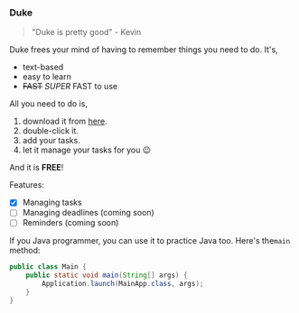 ### Duke
> "Duke is pretty good" - Kevin

Duke frees your mind of having to remember things you need to do. It's,
* text-based
* easy to learn
* ~~FAST~~ _SUPER_ FAST to use

All you need to do is,
1. download it from [here](https://github.com/yourally2/ip/releases/download/v0.1/ip.jar).
2. double-click it.
3. add your tasks.
4. let it manage your tasks for you 😉

And it is __FREE__!

Features:

- [X] Managing tasks
- [ ] Managing deadlines (coming soon)
- [ ] Reminders (coming soon)

If you Java programmer, you can use it to practice Java too. Here's the```main``` method:

```java
public class Main {
    public static void main(String[] args) {
        Application.launch(MainApp.class, args);
    }
}
```